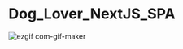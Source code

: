 # Dog_Lover_NextJS_SPA

![ezgif com-gif-maker](https://user-images.githubusercontent.com/68249454/156464805-bb731896-ec78-4e8c-bd14-78711748b62e.gif)
